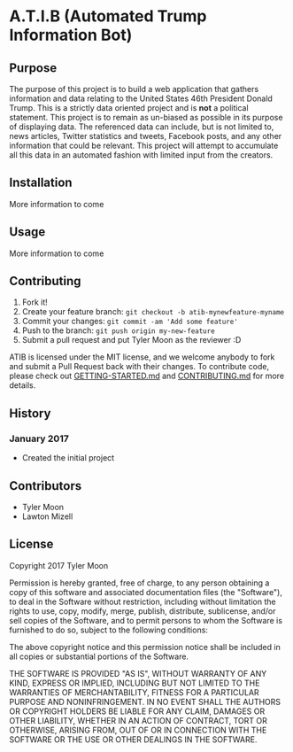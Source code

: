 # A.T.I.B (Automated Trump Information Bot)

## Purpose
The purpose of this project is to build a web application that gathers information and data relating to the United States 46th President Donald Trump. This is a strictly data oriented project and is **not** a political statement. This project is to remain as un-biased as possible in its purpose of displaying data. The referenced data can include, but is not limited to, news articles, Twitter statistics and tweets, Facebook posts, and any other information that could be relevant. This project will attempt to accumulate all this data in an automated fashion with limited input from the creators.

## Installation
More information to come

## Usage
More information to come

## Contributing

1. Fork it!
2. Create your feature branch: `git checkout -b atib-mynewfeature-myname`
3. Commit your changes: `git commit -am 'Add some feature'`
4. Push to the branch: `git push origin my-new-feature`
5. Submit a pull request and put Tyler Moon as the reviewer :D

ATIB is licensed under the MIT license, and we welcome anybody to fork and submit a Pull Request back with their changes. To contribute code, please check out [GETTING-STARTED.md](https://github.com/tmoon8730/atib/master/GETTING-STARTED.md) and [CONTRIBUTING.md](https://github.com/tmoon8730/atib/master/CONTRIBUTING.md) for more details.

## History

### January 2017
- Created the initial project

## Contributors

- Tyler Moon
- Lawton Mizell

## License

Copyright 2017 Tyler Moon

Permission is hereby granted, free of charge, to any person obtaining a copy of this software and associated documentation files (the "Software"), to deal in the Software without restriction, including without limitation the rights to use, copy, modify, merge, publish, distribute, sublicense, and/or sell copies of the Software, and to permit persons to whom the Software is furnished to do so, subject to the following conditions:

The above copyright notice and this permission notice shall be included in all copies or substantial portions of the Software.

THE SOFTWARE IS PROVIDED "AS IS", WITHOUT WARRANTY OF ANY KIND, EXPRESS OR IMPLIED, INCLUDING BUT NOT LIMITED TO THE WARRANTIES OF MERCHANTABILITY, FITNESS FOR A PARTICULAR PURPOSE AND NONINFRINGEMENT. IN NO EVENT SHALL THE AUTHORS OR COPYRIGHT HOLDERS BE LIABLE FOR ANY CLAIM, DAMAGES OR OTHER LIABILITY, WHETHER IN AN ACTION OF CONTRACT, TORT OR OTHERWISE, ARISING FROM, OUT OF OR IN CONNECTION WITH THE SOFTWARE OR THE USE OR OTHER DEALINGS IN THE SOFTWARE.
